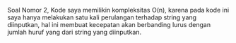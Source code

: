 Soal Nomor 2,
Kode saya memilikin kompleksitas O(n), karena pada kode ini saya hanya melakukan satu kali perulangan terhadap string yang diinputkan, hal ini membuat kecepatan akan berbanding lurus dengan jumlah huruf yang dari string yang diinputkan.
